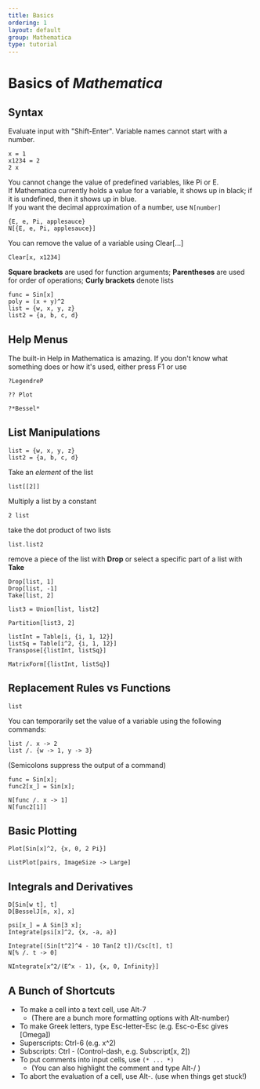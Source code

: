 ```yaml
---
title: Basics
ordering: 1
layout: default
group: Mathematica
type: tutorial
---
```


# Basics of *Mathematica*

## Syntax

Evaluate input with "Shift-Enter".
Variable names cannot start with a number.

```
x = 1
x1234 = 2
2 x
```

You cannot change the value of predefined variables, like Pi or E.  
If Mathematica currently holds a value for a variable, it shows up in black; if it is undefined, then it shows up in blue.  
 If you want the decimal approximation of a number, use `N[number]`

```
{E, e, Pi, applesauce}
N[{E, e, Pi, applesauce}]
```

You can remove the value of a variable using Clear[...]

```
Clear[x, x1234]
```

**Square brackets** are used for function arguments;
**Parentheses** are used for order of operations;
**Curly brackets** denote lists

```
func = Sin[x]
poly = (x + y)^2
list = {w, x, y, z}
list2 = {a, b, c, d}
```

## Help Menus

The built-in Help in Mathematica is amazing.  If you don't know what something does or how it's used, either press F1 or use

```
?LegendreP
```

```
?? Plot
```

```
?*Bessel*
```

## List Manipulations

```
list = {w, x, y, z}
list2 = {a, b, c, d}
```

Take an *element* of the list

```
list[[2]]
```

Multiply a list by a constant

```
2 list
```

take the dot product of two lists

```
list.list2
```

remove a piece of the list with **Drop** or select a specific part of a list with **Take**

```
Drop[list, 1]
Drop[list, -1]
Take[list, 2]
```

```
list3 = Union[list, list2]
```

```
Partition[list3, 2]
```

```
listInt = Table[i, {i, 1, 12}]
listSq = Table[i^2, {i, 1, 12}]
Transpose[{listInt, listSq}]
```

```
MatrixForm[{listInt, listSq}]
```

## Replacement Rules vs Functions

```
list
```

You can temporarily set the value of a variable using the following commands:

```
list /. x -> 2
list /. {w -> 1, y -> 3}
```

(Semicolons suppress the output of a command)

```
func = Sin[x];
func2[x_] = Sin[x];

N[func /. x -> 1]
N[func2[1]]
```

## Basic Plotting

```
Plot[Sin[x]^2, {x, 0, 2 Pi}]
```

```
ListPlot[pairs, ImageSize -> Large]
```

## Integrals and Derivatives

```
D[Sin[w t], t]
D[BesselJ[n, x], x]
```

```
psi[x_] = A Sin[3 x];
Integrate[psi[x]^2, {x, -a, a}]
```

```
Integrate[(Sin[t^2]^4 - 10 Tan[2 t])/Csc[t], t]
N[% /. t -> 0]
```

```
NIntegrate[x^2/(E^x - 1), {x, 0, Infinity}]
```

## A Bunch of Shortcuts

* To make a cell into a text cell, use Alt-7
  * (There are a bunch more formatting options with Alt-number)
* To make Greek letters, type Esc-letter-Esc (e.g. Esc-o-Esc gives \[Omega])
* Superscripts: Ctrl-6 (e.g. x^2)
* Subscripts: Ctrl - (Control-dash, e.g. Subscript[x, 2]) 
* To put comments into input cells, use `(* ... *)`
  * (You can also highlight the comment and type Alt-/ )
* To abort the evaluation of a cell, use Alt-. (use when things get stuck!)
